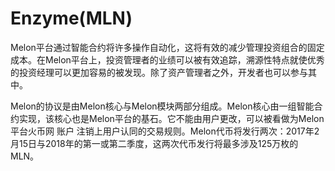 # 

# Enzyme(MLN)

Melon平台通过智能合约将许多操作自动化，这将有效的减少管理投资组合的固定成本。在Melon平台上，投资管理者的业绩可以被有效追踪，溯源性特点就使优秀的投资经理可以更加容易的被发现。除了资产管理者之外，开发者也可以参与其中。

Melon的协议是由Melon核心与Melon模块两部分组成。Melon核心由一组智能合约实现，该核心也是Melon平台的基石。它不能由用户更改，可以被看做为Melon平台火币网 账户 注销上用户认同的交易规则。Melon代币将发行两次：2017年2月15日与2018年的第一或第二季度，这两次代币发行将最多涉及125万枚的MLN。

